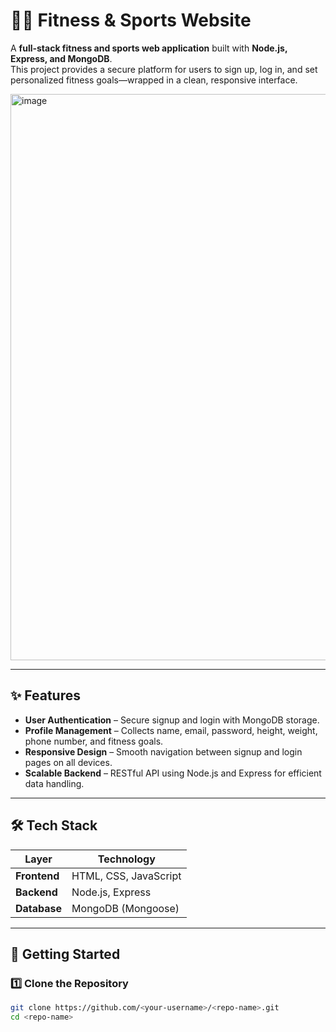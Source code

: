 # 🏋️‍♂️ Fitness & Sports Website

A **full-stack fitness and sports web application** built with **Node.js, Express, and MongoDB**.  
This project provides a secure platform for users to sign up, log in, and set personalized fitness goals—wrapped in a clean, responsive interface.

<img width="1916" height="906" alt="image" src="https://github.com/user-attachments/assets/be43e84f-348c-409a-8f5a-cfc0781d4204" />


---

## ✨ Features
- **User Authentication** – Secure signup and login with MongoDB storage.  
- **Profile Management** – Collects name, email, password, height, weight, phone number, and fitness goals.  
- **Responsive Design** – Smooth navigation between signup and login pages on all devices.  
- **Scalable Backend** – RESTful API using Node.js and Express for efficient data handling.

---

## 🛠️ Tech Stack
| Layer       | Technology            |
|-------------|------------------------|
| **Frontend**| HTML, CSS, JavaScript  |
| **Backend** | Node.js, Express       |
| **Database**| MongoDB (Mongoose)     |

---

## 🚀 Getting Started

### 1️⃣ Clone the Repository
```bash
git clone https://github.com/<your-username>/<repo-name>.git
cd <repo-name>

